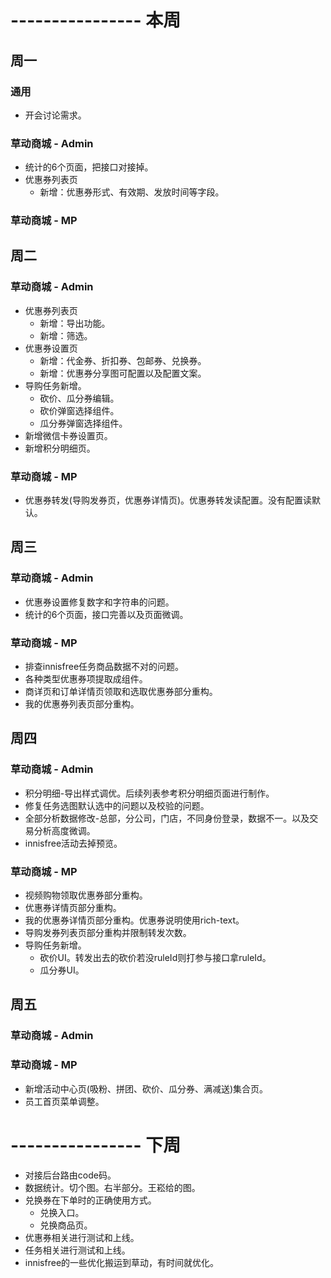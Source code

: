 # ---------------- 本周

## 周一
### 通用
* 开会讨论需求。
### 草动商城 - Admin
* 统计的6个页面，把接口对接掉。
* 优惠券列表页
  - 新增：优惠券形式、有效期、发放时间等字段。
### 草动商城 - MP

## 周二
### 草动商城 - Admin
* 优惠券列表页
  - 新增：导出功能。
  - 新增：筛选。
* 优惠券设置页
  - 新增：代金券、折扣券、包邮券、兑换券。
  - 新增：优惠券分享图可配置以及配置文案。
* 导购任务新增。
  - 砍价、瓜分券编辑。
  - 砍价弹窗选择组件。
  - 瓜分券弹窗选择组件。
* 新增微信卡券设置页。
* 新增积分明细页。
### 草动商城 - MP
* 优惠券转发(导购发券页，优惠券详情页)。优惠券转发读配置。没有配置读默认。

## 周三
### 草动商城 - Admin
* 优惠券设置修复数字和字符串的问题。
* 统计的6个页面，接口完善以及页面微调。
### 草动商城 - MP
* 排查innisfree任务商品数据不对的问题。
* 各种类型优惠券项提取成组件。
* 商详页和订单详情页领取和选取优惠券部分重构。
* 我的优惠券列表页部分重构。

## 周四
### 草动商城 - Admin
* 积分明细-导出样式调优。后续列表参考积分明细页面进行制作。
* 修复任务选图默认选中的问题以及校验的问题。
* 全部分析数据修改-总部，分公司，门店，不同身份登录，数据不一。以及交易分析高度微调。
* innisfree活动去掉预览。
### 草动商城 - MP
* 视频购物领取优惠券部分重构。
* 优惠券详情页部分重构。
* 我的优惠券详情页部分重构。优惠券说明使用rich-text。
* 导购发券列表页部分重构并限制转发次数。
* 导购任务新增。
  - 砍价UI。转发出去的砍价若没ruleId则打参与接口拿ruleId。
  - 瓜分券UI。

## 周五
### 草动商城 - Admin
### 草动商城 - MP
* 新增活动中心页(吸粉、拼团、砍价、瓜分券、满减送)集合页。
* 员工首页菜单调整。

# ---------------- 下周
* 对接后台路由code码。
* 数据统计。切个图。右半部分。王崧给的图。
* 兑换券在下单时的正确使用方式。
  - 兑换入口。
  - 兑换商品页。
* 优惠券相关进行测试和上线。
* 任务相关进行测试和上线。
* innisfree的一些优化搬运到草动，有时间就优化。
